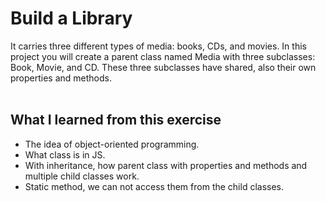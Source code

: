 # Build a Library

It carries three different types of media: books, CDs, and movies. In this project you will create a parent class named Media with three subclasses: Book, Movie, and CD. These three subclasses have shared, also their own properties and methods.
<br />
<br />

## What I learned from this exercise

- The idea of object-oriented programming.
- What class is in JS.
- With inheritance, how parent class with properties and methods and multiple child classes work.
- Static method, we can not access them from the child classes.
